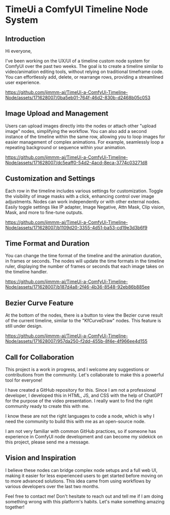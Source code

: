 # TimeUi a ComfyUI Timeline Node System

## Introduction

Hi everyone,

I've been working on the UX/UI of a timeline custom node system for ComfyUI over the past two weeks. The goal is to create a timeline similar to video/animation editing tools, without relying on traditional timeframe code. You can effortlessly add, delete, or rearrange rows, providing a streamlined user experience.

https://github.com/jimmm-ai/TimeUi-a-ComfyUi-Timeline-Node/assets/171628007/0ba5eb01-764f-46d2-830b-d2468b05c053

## Image Upload and Management
Users can upload images directly into the nodes or attach other "upload image" nodes, simplifying the workflow. You can also add a second instance of the timeline within the same row, allowing you to loop images for easier management of complex animations. For example, seamlessly loop a repeating background or sequence within your animation.

https://github.com/jimmm-ai/TimeUi-a-ComfyUi-Timeline-Node/assets/171628007/dc5eaff0-54d2-4acd-8eca-3774c03271d8

## Customization and Settings

Each row in the timeline includes various settings for customization. Toggle the visibility of image masks with a click, enhancing control over image adjustments. Nodes can work independently or with other external nodes. Easily toggle settings like IP adapter, Image Negative, Attn Mask, Clip vision, Mask, and more to fine-tune outputs.

https://github.com/jimmm-ai/TimeUi-a-ComfyUi-Timeline-Node/assets/171628007/b1109d20-3355-4d51-ba53-cd19e3d3b6f9

## Time Format and Duration

You can change the time format of the timeline and the animation duration, in frames or seconds. The nodes will update the time formats in the timeline ruler, displaying the number of frames or seconds that each image takes on the timeline handler.

https://github.com/jimmm-ai/TimeUi-a-ComfyUi-Timeline-Node/assets/171628007/b187d4a8-2f46-4b36-8548-92eb86b885ee

## Bezier Curve Feature

At the bottom of the nodes, there is a button to view the Bezier curve result of the current timeline, similar to the "KfCurveDraw" nodes. This feature is still under design.

https://github.com/jimmm-ai/TimeUi-a-ComfyUi-Timeline-Node/assets/171628007/957da250-f2dd-455b-8f4e-4f966ee4d155

## Call for Collaboration

This project is a work in progress, and I welcome any suggestions or contributions from the community. Let's collaborate to make this a powerful tool for everyone!

I have created a GitHub repository for this. Since I am not a professional developer, I developed this in HTML, JS, and CSS with the help of ChatGPT for the purpose of the video presentation. I really want to find the right community ready to create this with me.

I know these are not the right languages to code a node, which is why I need the community to build this with me as an open-source node.

I am not very familiar with common GitHub practices, so if someone has experience in ComfyUI node development and can become my sidekick on this project, please send me a message.

## Vision and Inspiration

I believe these nodes can bridge complex node setups and a full web UI, making it easier for less experienced users to get started before moving on to more advanced solutions. This idea came from using workflows by various developers over the last two months.

Feel free to contact me! Don't hesitate to reach out and tell me if I am doing something wrong with this platform's habits. Let's make something amazing together!
